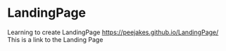 # LandingPage
Learning to create LandingPage
https://peejakes.github.io/LandingPage/ This is a link to the Landing Page

